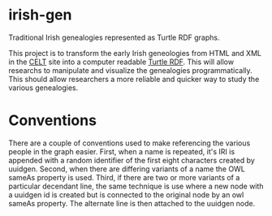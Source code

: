 # irish-gen
Traditional Irish genealogies represented as Turtle RDF graphs.

This project is to transform the early Irish geneologies from HTML and
XML in the [CELT](http://celt.ucc.ie) site into a computer readable
[Turtle RDF](http://www.w3.org/TR/turtle/).  This will allow researchs
to manipulate and visualize the genealogies programmatically.  This
should allow researchers a more reliable and quicker way to study the
various genealogies.

# Conventions

There are a couple of conventions used to make referencing the various
people in the graph easier.  First, when a name is repeated, it's IRI
is appended with a random identifier of the first eight characters
created by uuidgen.  Second, when there are differing variants of a
name the OWL sameAs property is used.  Third, if there are two or more
variants of a particular decendant line, the same technique is use
where a new node with a uuidgen id is created but is connected to the
original node by an owl sameAs property.  The alternate line is then
attached to the uuidgen node.